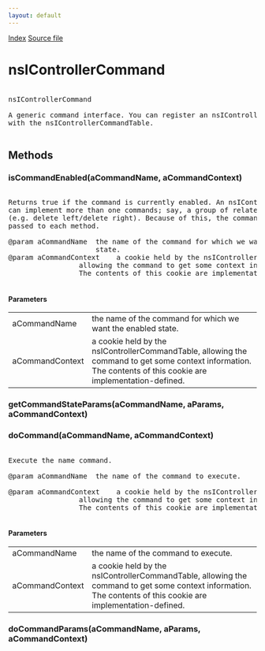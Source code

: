 ```yaml
---
layout: default
---
```

<div id='links'><a href="../index.html">Index</a>
<a href="http://dxr.mozilla.org/mozilla-central/source/embedding/components/commandhandler/nsIControllerCommand.idl">Source file</a>
</div>

# nsIControllerCommand #
<pre>  
nsIControllerCommand  
  
A generic command interface. You can register an nsIControllerCommand  
with the nsIControllerCommandTable.  
  
</pre>
## Methods ##

### isCommandEnabled(aCommandName, aCommandContext) ###
<pre>  
Returns true if the command is currently enabled. An nsIControllerCommand  
can implement more than one commands; say, a group of related commands  
(e.g. delete left/delete right). Because of this, the command name is  
passed to each method.  
  
@param aCommandName  the name of the command for which we want the enabled  
                     state.  
@param aCommandContext    a cookie held by the nsIControllerCommandTable,  
                 allowing the command to get some context information.  
                 The contents of this cookie are implementation-defined.  
  
</pre>
#### Parameters ####

<table>

<tr>
<td>aCommandName</td>
<td>the name of the command for which we want the enabled  
                     state.  
</td>
</tr>

<tr>
<td>aCommandContext</td>
<td>a cookie held by the nsIControllerCommandTable,  
                 allowing the command to get some context information.  
                 The contents of this cookie are implementation-defined.  
</td>
</tr>

</table>

### getCommandStateParams(aCommandName, aParams, aCommandContext) ###

### doCommand(aCommandName, aCommandContext) ###
<pre>  
Execute the name command.  
  
@param aCommandName  the name of the command to execute.  
  
@param aCommandContext    a cookie held by the nsIControllerCommandTable,  
                 allowing the command to get some context information.  
                 The contents of this cookie are implementation-defined.  
  
</pre>
#### Parameters ####

<table>

<tr>
<td>aCommandName</td>
<td>the name of the command to execute.  
</td>
</tr>

<tr>
<td>aCommandContext</td>
<td>a cookie held by the nsIControllerCommandTable,  
                 allowing the command to get some context information.  
                 The contents of this cookie are implementation-defined.  
</td>
</tr>

</table>

### doCommandParams(aCommandName, aParams, aCommandContext) ###
